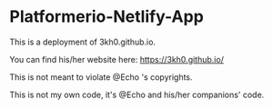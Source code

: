 # Platformerio-Netlify-App

This is a deployment of 3kh0.github.io.

You can find his/her website here:
https://3kh0.github.io/

This is not meant to violate @Echo 's copyrights.

This is not my own code, it's @Echo and his/her companions' code.
